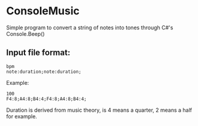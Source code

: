 # ConsoleMusic
Simple program to convert a string of notes into tones through C#'s Console.Beep()

## Input file format:
```
bpm
note:duration;note:duration;
``` 
Example:
```
100
F4:8;A4:8;B4:4;F4:8;A4:8;B4:4;
```
Duration is derived from music theory, is 4 means a quarter, 2 means a half for example.
